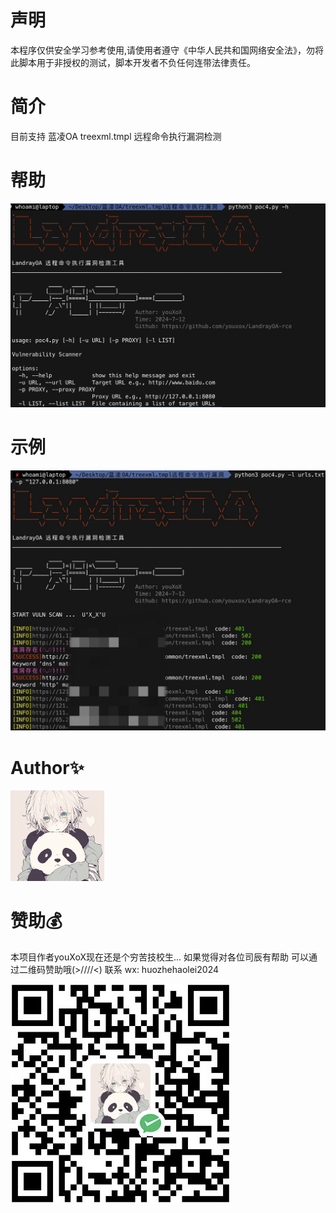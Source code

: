 # 声明
  本程序仅供安全学习参考使用,请使用者遵守《中华人民共和国网络安全法》，勿将此脚本用于非授权的测试，脚本开发者不负任何连带法律责任。

# 简介
  目前支持 蓝凌OA treexml.tmpl 远程命令执行漏洞检测

# 帮助
![help.png](help.png)

# 示例
![p.png](p.png)

# Author✨

<img src="pic2.jpg" width="150px;">


# 赞助💰
本项目作者youXoX现在还是个穷苦技校生...
如果觉得对各位司辰有帮助 可以通过二维码赞助哦(>////<)
联系 wx: huozhehaolei2024

<img src=zanzhu.jpg>
